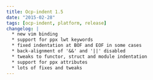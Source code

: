 ```yaml
---
title: Ocp-indent 1.5
date: "2015-02-28"
tags: [ocp-indent, platform, release]
changelog: |
  * new vim binding
  * support for ppx lwt keywords
  * fixed indentation at BOF and EOF in some cases
  * back-alignment of '&&' and '||' disabled
  * tweaks to functor, struct and module indentation
  * support for ppx attributes
  * lots of fixes and tweaks
---
```


